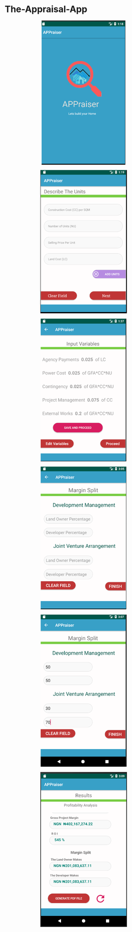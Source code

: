 # The-Appraisal-App

<p align="center">
  <img src="Appraisal%20Loading.PNG">
</p>
<p align="center">
  <img src="Appraisal%20first.PNG">
</p>
<p align="center">
  <img src="Appraisal%20second.PNG">
</p>
<p align="center">
  <img src="Appraisal%20third.PNG">
</p>
<p align="center">
  <img src="Appraisal%20third1.PNG">
</p>
<p align="center">
  <img src="Appraisal%20fourth.PNG">
</p>

